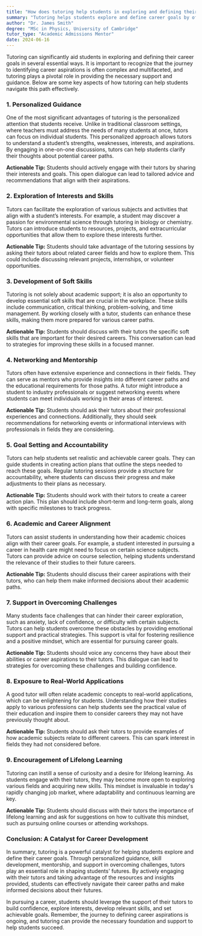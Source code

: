 ```yaml
---
title: "How does tutoring help students in exploring and defining their career goals?"
summary: "Tutoring helps students explore and define career goals by offering personalized guidance, support, and tailored strategies for effective career planning."
author: "Dr. James Smith"
degree: "MSc in Physics, University of Cambridge"
tutor_type: "Academic Admissions Mentor"
date: 2024-06-16
---
```


Tutoring can significantly aid students in exploring and defining their career goals in several essential ways. It is important to recognize that the journey to identifying career aspirations is often complex and multifaceted, and tutoring plays a pivotal role in providing the necessary support and guidance. Below are some key aspects of how tutoring can help students navigate this path effectively.

### 1. Personalized Guidance

One of the most significant advantages of tutoring is the personalized attention that students receive. Unlike in traditional classroom settings, where teachers must address the needs of many students at once, tutors can focus on individual students. This personalized approach allows tutors to understand a student’s strengths, weaknesses, interests, and aspirations. By engaging in one-on-one discussions, tutors can help students clarify their thoughts about potential career paths. 

**Actionable Tip:** Students should actively engage with their tutors by sharing their interests and goals. This open dialogue can lead to tailored advice and recommendations that align with their aspirations.

### 2. Exploration of Interests and Skills

Tutors can facilitate the exploration of various subjects and activities that align with a student’s interests. For example, a student may discover a passion for environmental science through tutoring in biology or chemistry. Tutors can introduce students to resources, projects, and extracurricular opportunities that allow them to explore these interests further.

**Actionable Tip:** Students should take advantage of the tutoring sessions by asking their tutors about related career fields and how to explore them. This could include discussing relevant projects, internships, or volunteer opportunities.

### 3. Development of Soft Skills

Tutoring is not solely about academic support; it is also an opportunity to develop essential soft skills that are crucial in the workplace. These skills include communication, critical thinking, problem-solving, and time management. By working closely with a tutor, students can enhance these skills, making them more prepared for various career paths. 

**Actionable Tip:** Students should discuss with their tutors the specific soft skills that are important for their desired careers. This conversation can lead to strategies for improving these skills in a focused manner.

### 4. Networking and Mentorship

Tutors often have extensive experience and connections in their fields. They can serve as mentors who provide insights into different career paths and the educational requirements for those paths. A tutor might introduce a student to industry professionals or suggest networking events where students can meet individuals working in their areas of interest.

**Actionable Tip:** Students should ask their tutors about their professional experiences and connections. Additionally, they should seek recommendations for networking events or informational interviews with professionals in fields they are considering.

### 5. Goal Setting and Accountability

Tutors can help students set realistic and achievable career goals. They can guide students in creating action plans that outline the steps needed to reach these goals. Regular tutoring sessions provide a structure for accountability, where students can discuss their progress and make adjustments to their plans as necessary.

**Actionable Tip:** Students should work with their tutors to create a career action plan. This plan should include short-term and long-term goals, along with specific milestones to track progress.

### 6. Academic and Career Alignment

Tutors can assist students in understanding how their academic choices align with their career goals. For example, a student interested in pursuing a career in health care might need to focus on certain science subjects. Tutors can provide advice on course selection, helping students understand the relevance of their studies to their future careers.

**Actionable Tip:** Students should discuss their career aspirations with their tutors, who can help them make informed decisions about their academic paths. 

### 7. Support in Overcoming Challenges

Many students face challenges that can hinder their career exploration, such as anxiety, lack of confidence, or difficulty with certain subjects. Tutors can help students overcome these obstacles by providing emotional support and practical strategies. This support is vital for fostering resilience and a positive mindset, which are essential for pursuing career goals.

**Actionable Tip:** Students should voice any concerns they have about their abilities or career aspirations to their tutors. This dialogue can lead to strategies for overcoming these challenges and building confidence.

### 8. Exposure to Real-World Applications

A good tutor will often relate academic concepts to real-world applications, which can be enlightening for students. Understanding how their studies apply to various professions can help students see the practical value of their education and inspire them to consider careers they may not have previously thought about.

**Actionable Tip:** Students should ask their tutors to provide examples of how academic subjects relate to different careers. This can spark interest in fields they had not considered before.

### 9. Encouragement of Lifelong Learning

Tutoring can instill a sense of curiosity and a desire for lifelong learning. As students engage with their tutors, they may become more open to exploring various fields and acquiring new skills. This mindset is invaluable in today's rapidly changing job market, where adaptability and continuous learning are key.

**Actionable Tip:** Students should discuss with their tutors the importance of lifelong learning and ask for suggestions on how to cultivate this mindset, such as pursuing online courses or attending workshops.

### Conclusion: A Catalyst for Career Development

In summary, tutoring is a powerful catalyst for helping students explore and define their career goals. Through personalized guidance, skill development, mentorship, and support in overcoming challenges, tutors play an essential role in shaping students' futures. By actively engaging with their tutors and taking advantage of the resources and insights provided, students can effectively navigate their career paths and make informed decisions about their futures.

In pursuing a career, students should leverage the support of their tutors to build confidence, explore interests, develop relevant skills, and set achievable goals. Remember, the journey to defining career aspirations is ongoing, and tutoring can provide the necessary foundation and support to help students succeed.
    